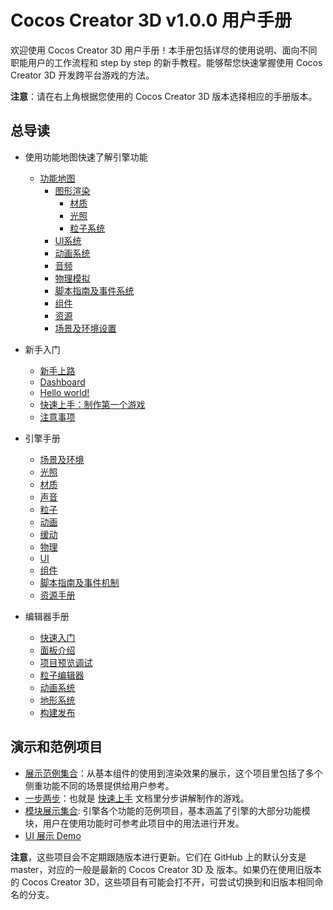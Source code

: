 # Cocos Creator 3D v1.0.0 用户手册

欢迎使用 Cocos Creator 3D 用户手册！本手册包括详尽的使用说明、面向不同职能用户的工作流程和 step by step 的新手教程。能够帮您快速掌握使用 Cocos Creator 3D 开发跨平台游戏的方法。

**注意**：请在右上角根据您使用的 Cocos Creator 3D 版本选择相应的手册版本。

## 总导读

- 使用功能地图快速了解引擎功能
  - [功能地图](module-map/index.md)
    - [图形渲染](module-map/graphics.md)
      - [材质](material-system/overview.md)
      - [光照](module-map/light.md)
      - [粒子系统](particle-system/overview.md)
    - [UI系统](ui-system/components/engine/index.md)
    - [动画系统](engine/animation/index.md)
    - [音频](audio-system/overview.md)
    - [物理模拟](physics/physics.md)
    - [脚本指南及事件系统](scripting/index.md)
    - [组件](editor/components/index.md)
    - [资源](asset/index.md)
    - [场景及环境设置](concepts/scene/index.md)

- 新手入门
  - [新手上路](getting-started/index.md)
  - [Dashboard](getting-started/dashboard/index.md)
  - [Hello world!](getting-started/helloworld/index.md)
  - [快速上手：制作第一个游戏](getting-started/first-game/index.md)
  - [注意事项](getting-started/attention/index.md)
- 引擎手册
  - [场景及环境](concepts/scene/index.md)
  - [光照](concepts/scene/light.md)
  - [材质](material-system/overview.md)
  - [声音](audio-system/overview.md)
  - [粒子](particle-system/overview.md)
  - [动画](engine/animation/index.md)
  - [缓动](tween/index.md)
  - [物理](physics/physics.md)
  - [UI](ui-system/components/engine/index.md)
  - [组件](editor/components/index.md)
  - [脚本指南及事件机制](scripting/index.md)
  - [资源手册](asset/index.md)
- 编辑器手册
  - [快速入门](getting-started/index.md)
  - [面板介绍](editor/index.md)
  - [项目预览调试](editor/preview/index.md)
  - [粒子编辑器](particle-system/editor/index.md)
  - [动画系统](editor/animation/index.md)
  - [地形系统](editor/terrain/index.md)
  - [构建发布](editor/publish/index.md)

## 演示和范例项目

- [展示范例集合](https://github.com/cocos-creator/example-3d)：从基本组件的使用到渲染效果的展示，这个项目里包括了多个侧重功能不同的场景提供给用户参考。
- [一步两步](https://github.com/cocos-creator/tutorial-mind-your-step-3d)：也就是 [快速上手](getting-started/first-game/index.md) 文档里分步讲解制作的游戏。
- [模块展示集合](https://github.com/cocos-creator/test-cases-3d): 引擎各个功能的范例项目，基本涵盖了引擎的大部分功能模块，用户在使用功能时可参考此项目中的用法进行开发。
- [UI 展示 Demo](https://github.com/cocos-creator/demo-ui/tree/3d)

**注意**，这些项目会不定期跟随版本进行更新。它们在 GitHub 上的默认分支是 master，对应的一般是最新的 Cocos Creator 3D 及 版本。如果仍在使用旧版本的 Cocos Creator 3D，这些项目有可能会打不开，可尝试切换到和旧版本相同命名的分支。
